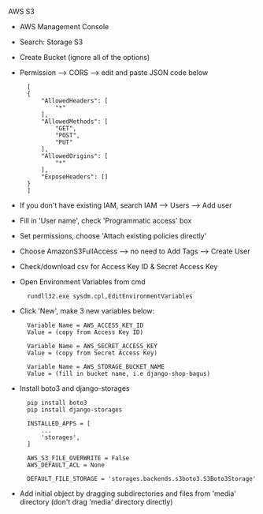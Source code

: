 AWS S3
* AWS Management Console
* Search: Storage S3
* Create Bucket (ignore all of the options)
* Permission --> CORS --> edit and paste JSON code below

        [
        {
            "AllowedHeaders": [
                "*"
            ],
            "AllowedMethods": [
                "GET",
                "POST",
                "PUT"
            ],
            "AllowedOrigins": [
                "*"
            ],
            "ExposeHeaders": []
        }
        ]


* If you don't have existing IAM, search IAM --> Users --> Add user
* Fill in 'User name', check 'Programmatic access' box
* Set permissions, choose 'Attach existing policies directly'
* Choose AmazonS3FullAccess --> no need to Add Tags --> Create User
* Check/download csv for Access Key ID & Secret Access Key
* Open Environment Variables from cmd

        rundll32.exe sysdm.cpl,EditEnvironmentVariables


* Click 'New', make 3 new variables below:

        Variable Name = AWS_ACCESS_KEY_ID
        Value = (copy from Access Key ID)

        Variable Name = AWS_SECRET_ACCESS_KEY
        Value = (copy from Secret Access Key)

        Variable Name = AWS_STORAGE_BUCKET_NAME
        Value = (fill in bucket name, i.e django-shop-bagus)


* Install boto3 and django-storages

        pip install boto3
        pip install django-storages

        INSTALLED_APPS = [
            ...
            'storages',
        ]

        AWS_S3_FILE_OVERWRITE = False
        AWS_DEFAULT_ACL = None

        DEFAULT_FILE_STORAGE = 'storages.backends.s3boto3.S3Boto3Storage'
        

* Add initial object by dragging subdirectories and files from 'media' directory (don't drag 'media' directory directly)
